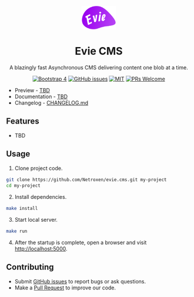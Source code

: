 
<p align="center">
  <a href="http://github.com/Netroxen/evie.cms">
    <img alt="antd-admin" height="64" src="./evie/static/img/brand/evie_logo.svg">
  </a>
</p>

<h1 align="center">Evie CMS</h1>

<div align="center">

A blazingly fast Asynchronous CMS delivering content one blob at a time.

[![Bootstrap 4](https://img.shields.io/badge/bootstrap-4.3.1-blueviolet.svg?style=flat-square)](https://getbootstrap.com)
[![GitHub issues](https://img.shields.io/github/issues/Netroxen/evie.cms.svg?style=flat-square)](https://github.com/Netroxen/evie.cms/issues)
[![MIT](https://img.shields.io/dub/l/vibe-d.svg?style=flat-square)](http://opensource.org/licenses/MIT)
[![PRs Welcome](https://img.shields.io/badge/PRs-welcome-brightgreen.svg?style=flat-square)](https://github.com/Netroxen/evie.cms/pulls)

</div>

- Preview - [TBD]()
- Documentation - [TBD]()
- Changelog - [CHANGELOG.md](https://github.com/Netroxen/evie.cms/blob/master/CHANGELOG.md)


## Features

- TBD


## Usage

1. Clone project code.

```bash
git clone https://github.com/Netroxen/evie.cms.git my-project
cd my-project
```

2. Install dependencies.

```bash
make install
```

3. Start local server.

```bash
make run
```

4. After the startup is complete, open a browser and visit [http://localhost:5000](http://localhost:5000).


## Contributing

- Submit [GitHub issues](http://github.com/zuiidea/antd-admin/issues) to report bugs or ask questions.
- Make a [Pull Request](http://github.com/zuiidea/antd-admin/pulls) to improve our code.
